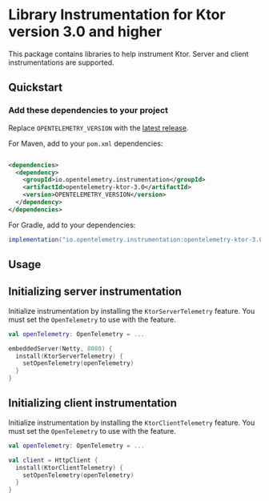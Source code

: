 # Library Instrumentation for Ktor version 3.0 and higher

This package contains libraries to help instrument Ktor. Server and client instrumentations are
supported.

## Quickstart

### Add these dependencies to your project

Replace `OPENTELEMETRY_VERSION` with the [latest
release](https://search.maven.org/search?q=g:io.opentelemetry.instrumentation%20AND%20a:opentelemetry-ktor-3.0).

For Maven, add to your `pom.xml` dependencies:

```xml

<dependencies>
  <dependency>
    <groupId>io.opentelemetry.instrumentation</groupId>
    <artifactId>opentelemetry-ktor-3.0</artifactId>
    <version>OPENTELEMETRY_VERSION</version>
  </dependency>
</dependencies>
```

For Gradle, add to your dependencies:

```groovy
implementation("io.opentelemetry.instrumentation:opentelemetry-ktor-3.0:OPENTELEMETRY_VERSION")
```

## Usage

## Initializing server instrumentation

Initialize instrumentation by installing the `KtorServerTelemetry` feature. You must set the
`OpenTelemetry` to use with
the feature.

```kotlin
val openTelemetry: OpenTelemetry = ...

embeddedServer(Netty, 8080) {
  install(KtorServerTelemetry) {
    setOpenTelemetry(openTelemetry)
  }
}
```

## Initializing client instrumentation

Initialize instrumentation by installing the `KtorClientTelemetry` feature. You must set the
`OpenTelemetry` to use with
the feature.

```kotlin
val openTelemetry: OpenTelemetry = ...

val client = HttpClient {
  install(KtorClientTelemetry) {
    setOpenTelemetry(openTelemetry)
  }
}
```
